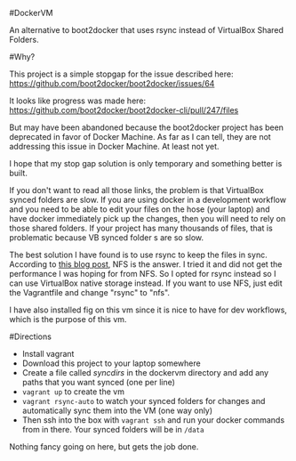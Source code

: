 #DockerVM

An alternative to boot2docker that uses rsync instead of VirtualBox Shared Folders.

#Why?

This project is a simple stopgap for the issue described here:
https://github.com/boot2docker/boot2docker/issues/64

It looks like progress was made here:
https://github.com/boot2docker/boot2docker-cli/pull/247/files

But may have been abandoned because the boot2docker project has been deprecated in favor of Docker Machine. As far as I can tell, they are not addressing this issue in Docker Machine. At least not yet.

I hope that my stop gap solution is only temporary and something better is built. 

If you don't want to read all those links, the problem is that VirtualBox synced folders are slow. If you are using docker in a development workflow and you need to be able to edit your files on the hose
(your laptop) and have docker immediately pick up the changes, then you will need to rely on those shared folders. If your project has many thousands of files, that is problematic because VB synced folder
s are so slow.

The best solution I have found is to use rsync to keep the files in sync. According to [this blog post](http://mitchellh.com/comparing-filesystem-performance-in-virtual-machines), NFS is the answer. I tried it and did not get the performance I was hoping for from NFS. So I opted for rsync instead so I can use VirtualBox native storage instead. If you want to use NFS, just edit the Vagrantfile and change "rsync" to "nfs".

I have also installed fig on this vm since it is nice to have for dev workflows, which is the purpose of this vm.

#Directions

 - Install vagrant
 - Download this project to your laptop somewhere
 - Create a file called *syncdirs* in the dockervm directory and add any paths that you want synced (one per line)
 - `vagrant up` to create the vm
 - `vagrant rsync-auto` to watch your synced folders for changes and automatically sync them into the VM (one way only)
 - Then ssh into the box with `vagrant ssh` and run your docker commands from in there. Your synced folders will be in `/data`

Nothing fancy going on here, but gets the job done.
